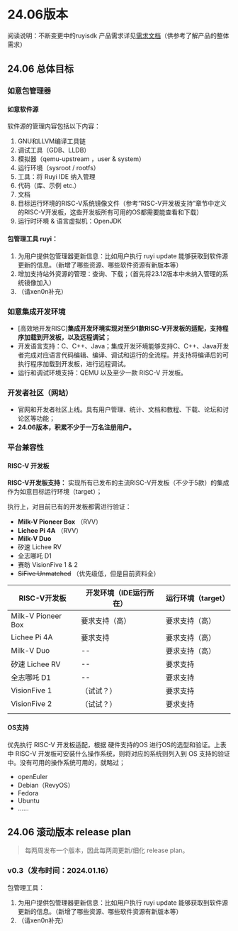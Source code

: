 # 24.06版本

阅读说明：不断变更中的ruyisdk 产品需求详见[需求文档](https://xijing21.github.io/ruyi-pmd/process/require/)（供参考了解产品的整体需求）

## 24.06 总体目标

### 如意包管理器

#### 如意软件源

软件源的管理内容包括以下内容：

1. GNU和LLVM编译工具链
2. 调试工具（GDB、LLDB）
3. 模拟器（qemu-upstream ，user & system）
4. 运行环境（sysroot / rootfs）
5. 工具：将 Ruyi IDE 纳入管理
6. 代码（库、示例  etc.）
7. 文档
8. 目标运行环境的RISC-V系统镜像文件（参考“RISC-V开发板支持”章节中定义的RISC-V开发板，这些开发板所有可用的OS都需要能查看和下载）
9. 运行时环境 & 语言虚拟机：OpenJDK

#### 包管理工具 ruyi：

1. 为用户提供包管理器更新信息：比如用户执行 ruyi update 能够获取到软件源更新的信息。（新增了哪些资源、哪些软件资源有新版本等）
2. 增加支持站外资源的管理：查询、下载；（首先将23.12版本中未纳入管理的系统镜像加入）
3. （请xen0n补充）

### 如意集成开发环境

* [高效地开发RISC]**集成开发环境实现对至少1款RISC-V开发板的适配，支持程序加载到开发板，以及远程调试；**
* 开发语言支持：C、C++、Java；集成开发环境能够支持C、C++、Java开发者完成对应语言代码编辑、编译、调试和运行的全流程。并支持将编译后的可执行程序加载到开发板，进行远程调试。
* 运行和调试环境支持：QEMU 以及至少一款 RISC-V 开发板。

### 开发者社区（网站）

* 官网和开发者社区上线。具有用户管理、统计、文档和教程、下载、论坛和讨论区等功能；
* **24.06版本，积累不少于一万名注册用户。**

### 平台兼容性

#### RISC-V 开发板

**RISC-V开发板支持：** 实现所有已发布的主流RISC-V开发板（不少于5款）的集成作为如意目标运行环境（target）；

执行上，对目前已有的开发板都需进行验证：

* **Milk-V Pioneer Box** （RVV）
* **Lichee Pi 4A** （RVV）
* **Milk-V Duo**
* 矽速 Lichee RV
* 全志哪吒 D1
* 赛昉 VisionFive 1 & 2
* ~~SiFive Unmatched~~ （优先级低，但是目前资料全）

| RISC-V开发板       | 开发环境（IDE运行所在） | 运行环境（target） |
| ------------------ | ----------------------- | ------------------ |
| Milk-V Pioneer Box | 要求支持（高）          | 要求支持（高）     |
| Lichee Pi 4A       | 要求支持                | 要求支持（高）     |
| Milk-V Duo         | --                      | 要求支持（高）     |
| 矽速 Lichee RV     | --                      | 要求支持           |
| 全志哪吒 D1        | --                      | 要求支持           |
| VisionFive 1       | （试试？）              | 要求支持           |
| VisionFive 2       | （试试？）              | 要求支持           |
|                    |                         |                    |

#### **OS支持**

优先执行 RISC-V 开发板适配，根据 硬件支持的OS 进行OS的选型和验证。上表中 RISC-V 开发板可安装什么操作系统，则将对应的系统则列入到 OS 支持的验证中。没有可用的操作系统可用的，就略过；

* openEuler
* Debian（RevyOS）
* Fedora
* Ubuntu
* ……

## 24.06 滚动版本 release plan

> 每两周发布一个版本，因此每两周更新/细化 release plan。

### v0.3（发布时间：2024.01.16）

包管理工具：

1. 为用户提供包管理器更新信息：比如用户执行 ruyi update 能够获取到软件源更新的信息。（新增了哪些资源、哪些软件资源有新版本等）
2. （请xen0n补充）
